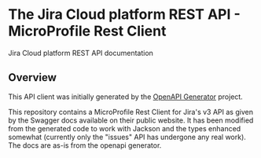 # The Jira Cloud platform REST API - MicroProfile Rest Client

Jira Cloud platform REST API documentation

## Overview
This API client was initially generated by the [OpenAPI Generator](https://openapi-generator.tech) project.

This repository contains a MicroProfile Rest Client for Jira's v3 API as given by the Swagger docs available on their
public website. It has been modified from the generated code to work with Jackson and the types enhanced somewhat
(currently only the "issues" API has undergone any real work). The docs are as-is from the openapi generator.